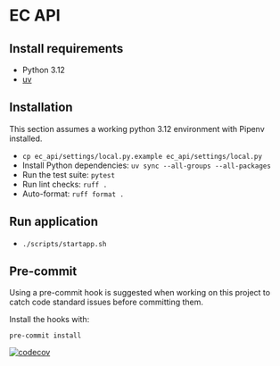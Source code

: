 # EC API


## Install requirements

* Python 3.12
* [uv](https://docs.astral.sh/uv/)

## Installation

This section assumes a working python 3.12 environment with Pipenv installed.

* `cp ec_api/settings/local.py.example ec_api/settings/local.py`
* Install Python dependencies: `uv sync --all-groups --all-packages`
* Run the test suite: `pytest`
* Run lint checks: `ruff .`
* Auto-format: `ruff format .`

## Run application

- `./scripts/startapp.sh`

## Pre-commit

Using a pre-commit hook is suggested when working on this project to catch
code standard issues before committing them.

Install the hooks with:

`pre-commit install`


[![codecov](https://codecov.io/gh/DemocracyClub/ec-api-proxy/branch/hotfix/dependency-upgrades/graph/badge.svg?token=M9VDGSYISQ)](https://codecov.io/gh/DemocracyClub/ec-api-proxy)

